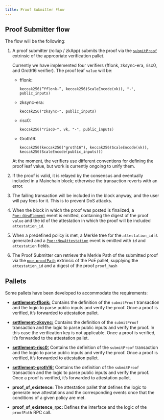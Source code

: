 ```yaml
---
title: Proof Submitter Flow
---
```


## Proof Submitter flow

The flow will be the following:

1. A proof submitter (rollup / zkApp) submits the proof via the [`submitProof`](../02-mainchain/05-mainchain_api.md#submitprooffflonk) extrinsic of the appropriate verification pallet.

    Currently we have implemented four verifiers (fflonk, zksync-era, risc0, and Groth16 verifier). The proof leaf `value` will be:
    - fflonk:
        ```
        keccak256(“fflonk-”, keccak256(ScaleEncode(vk)), "-", public_inputs)
        ```
    - zksync-era:
        ```
        keccak256("zksync-", public_inputs)
        ```
    - risc0:
        ```
        keccak256("risc0-", vk, "-", public_inputs)
        ```
    - Groth16:
        ```
        keccak256(keccak256("groth16"), keccak256(ScaleEncode(vk)), keccak256(ScaleEncode(public_inputs)))
        ```

    At the moment, the verifiers use different conventions for defining the proof leaf value, but work is currently ongoing to unify them.

2. If the proof is valid, it is relayed by the consensus and eventually included in a Mainchain block; otherwise the transaction reverts with an error.
3. The failing transaction will be included in the block anyway, and the user will pay fees for it. This is to prevent DoS attacks.
4. When the block in which the proof was posted is finalized, a [`Poe::NewElement`](../02-mainchain/05-mainchain_api.md#newelement) event is emitted, containing the digest of the proof `value` and the id of the attestation in which the proof will be included `attestation_id`.
5. When a predefined policy is met, a Merkle tree for the `attestation_id` is generated and a [`Poe::NewAttestation`](../02-mainchain/05-mainchain_api.md#newattestation) event is emitted with `id` and `attestation` fields.

6. The Proof Submitter can retrieve the Merkle Path of the submitted proof via the [`poe_proofPath`](../02-mainchain/05-mainchain_api.md#poe_proofpath) extrinsic of the PoE pallet, supplying the `attestation_id` and a digest of the proof `proof_hash`

## Pallets

Some pallets have been developed to accommodate the requirements:

- [**settlement-fflonk:**](../06-verification_pallets/01-fflonk.md) Contains the definition of the `submitProof` transaction and the logic to parse public inputs and verify the proof. Once a proof is verified, it’s forwarded to attestation pallet.

- [**settlement-zksync:**](../06-verification_pallets/02-zksync_era.md) Contains the definition of the `submitProof` transaction and the logic to parse public inputs and verify the proof. In this case the verification key is not applicable. Once a proof is verified, it’s forwarded to the attestation pallet.

- [**settlement-risc0:**](../06-verification_pallets/03-risc0.md) Contains the definition of the `submitProof` transaction and the logic to parse public inputs and verify the proof. Once a proof is verified, it’s forwarded to attestation pallet.

- [**settlement-groth16:**](../06-verification_pallets/04-groth16.md) Contains the definition of the `submitProof` transaction and the logic to parse public inputs and verify the proof. Once a proof is verified, it’s forwarded to attestation pallet.

- **proof_of_existence:** The attestation pallet that defines the logic to generate new attestations and the corresponding events once that the conditions of a given policy are met.

- **proof_of_existence_rpc:** Defines the interface and the logic of the `proofPath` RPC call.
